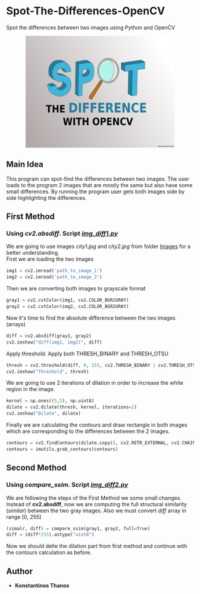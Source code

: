 # Spot-The-Differences-OpenCV
Spot the differences between two images using Python and OpenCV
<p align="center">
<img width="400" height="300" src="Images/spot_logo.png ">
</p>

## Main Idea
This program can spot-find the differences between two images. The user loads to the program 2 images that are mostly the same but also have some small differences. By running the program user gets both images side by side highlighting the differences.
 
## First Method
### Using *cv2.absdiff*. Script [*img_diff1.py*](https://github.com/kostasthanos/Spot-The-Differences-OpenCV/blob/main/img_diff1.py)
We are going to use images *city1.jpg* and *city2.jpg* from folder [Images](https://github.com/kostasthanos/Spot-The-Differences-OpenCV/tree/main/Images) for a better understanding.  
First we are loading the two images
```python
img1 = cv2.imread('path_to_image_1')
img2 = cv2.imread('path_to_image_2')
```
Then we are converting both images to grayscale format
```python
gray1 = cv2.cvtColor(img1, cv2.COLOR_BGR2GRAY)
gray2 = cv2.cvtColor(img2, cv2.COLOR_BGR2GRAY)
```
Now it's time to find the absolute difference between the two images (arrays)
```python
diff = cv2.absdiff(gray1, gray2)
cv2.imshow("diff(img1, img2)", diff)
```
Apply threshold. Apply both THRESH_BINARY and THRESH_OTSU
```python
thresh = cv2.threshold(diff, 0, 255, cv2.THRESH_BINARY | cv2.THRESH_OTSU)[1]
cv2.imshow("Threshold", thresh)
```
We are going to use 2 iterations of dilation in order to increase the white region in the image.
```python
kernel = np.ones((5,5), np.uint8) 
dilate = cv2.dilate(thresh, kernel, iterations=2) 
cv2.imshow("Dilate", dilate)
```
Finally we are calculating the contours and draw rectangle in both images which are corresponding to the differences between the 2 images.
```python
contours = cv2.findContours(dilate.copy(), cv2.RETR_EXTERNAL, cv2.CHAIN_APPROX_SIMPLE)
contours = imutils.grab_contours(contours)
```

## Second Method
### Using *compare_ssim*. Script [*img_diff2.py*](https://github.com/kostasthanos/Spot-The-Differences-OpenCV/blob/main/img_diff2.py)
We are following the steps of the First Method we some small changes. Instead of **cv2.absdiff**, now we are computing the full structural similarity (*similar*) between the two gray images. Also we must convert *diff* array in range [0, 255]
```python
(simalr, diff) = compare_ssim(gray1, gray2, full=True)
diff = (diff*255).astype("uint8")
```
Now we should delte the dilation part from first method and continue with the contours calculation as before.


## Author
* **Konstantinos Thanos**

